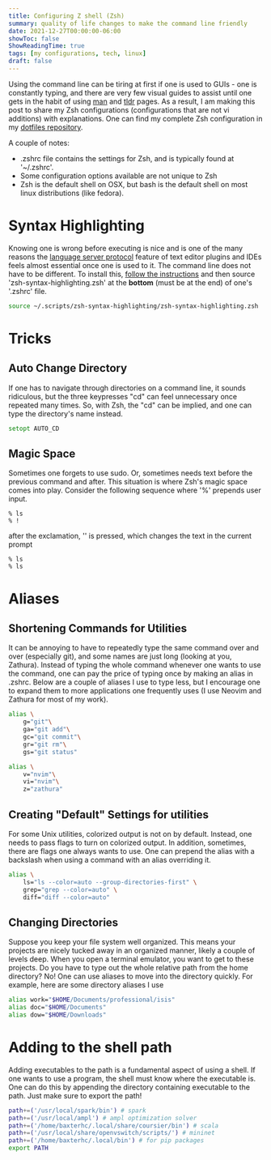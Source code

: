 ```yaml
---
title: Configuring Z shell (Zsh)
summary: quality of life changes to make the command line friendly
date: 2021-12-27T00:00:00-06:00
showToc: false
ShowReadingTime: true
tags: [my configurations, tech, linux]
draft: false
---
```


Using the command line can be tiring at first if one is used to GUIs - one is constantly typing, and there are very few visual guides to assist until one gets in the habit of using [man](https://wiki.archlinux.org/title/Man_page) and [tldr](https://tldr.sh/) pages.
As a result, I am making this post to share my Zsh configurations (configurations that are not vi additions) with explanations. One can find my complete Zsh configuration in my [dotfiles repository](https://github.com/baxterhc/.dotfiles/tree/master/.config/zsh).

A couple of notes:
- .zshrc file contains the settings for Zsh, and is typically found at '~/.zshrc'.
- Some configuration options available are not unique to Zsh
- Zsh is the default shell on OSX, but bash is the default shell on most linux distributions (like fedora).

# Syntax Highlighting

Knowing one is wrong before executing is nice and is one of the many reasons the [language server protocol](https://en.wikipedia.org/wiki/Language_Server_Protocol) feature of text editor plugins and IDEs feels almost essential once one is used to it.
The command line does not have to be different.
To install this, [follow the instructions](https://github.com/zsh-users/zsh-syntax-highlighting/blob/master/INSTALL.md)
and then source 'zsh-syntax-highlighting.zsh' at the **bottom** (must be at the end) of one's '.zshrc' file.

``` zsh
source ~/.scripts/zsh-syntax-highlighting/zsh-syntax-highlighting.zsh
```

# Tricks
## Auto Change Directory
If one has to navigate through directories on a command line, it sounds ridiculous, but the three keypresses "cd<Space>" can feel unnecessary once repeated many times.
So, with Zsh, the "cd<Space>" can be implied, and one can type the directory's name instead.
``` zsh
setopt AUTO_CD
```

## Magic Space
Sometimes one forgets to use sudo.
Or, sometimes needs text before the previous command and after.
This situation is where Zsh's magic space comes into play.
Consider the following sequence where '%' prepends user input.
```
% ls
% !
```
after the exclamation, '<space>' is pressed, which changes the text in the current prompt
```
% ls
% ls
```

# Aliases
## Shortening Commands for Utilities
It can be annoying to have to repeatedly type the same command over and over (especially git), and some names are just long (looking at you, Zathura).
Instead of typing the whole command whenever one wants to use the command, one can pay the price of typing once by making an alias in .zshrc.
Below are a couple of aliases I use to type less, but I encourage one to expand them to more applications one frequently uses (I use Neovim and Zathura for most of my work).
``` zsh
alias \
    g="git"\
    ga="git add"\
    gc="git commit"\
    gr="git rm"\
    gs="git status"

alias \
    v="nvim"\
    vi="nvim"\
    z="zathura"
```

## Creating "Default" Settings for utilities
For some Unix utilities, colorized output is not on by default.
Instead, one needs to pass flags to turn on colorized output.
In addition, sometimes, there are flags one always wants to use.
One can prepend the alias with a backslash when using a command with an alias overriding it.


``` zsh
alias \
	ls="ls --color=auto --group-directories-first" \
	grep="grep --color=auto" \
	diff="diff --color=auto"
```

## Changing Directories
Suppose you keep your file system well organized.
This means your projects are nicely tucked away in an organized manner, likely a couple of levels deep.
When you open a terminal emulator, you want to get to these projects.
Do you have to type out the whole relative path from the home directory?
No!
One can use aliases to move into the directory quickly.
For example, here are some directory aliases I use

``` zsh
alias work="$HOME/Documents/professional/isis"
alias doc="$HOME/Documents"
alias dow="$HOME/Downloads"
```

# Adding to the shell path
Adding executables to the path is a fundamental aspect of using a shell.
If one wants to use a program, the shell must know where the executable is.
One can do this by appending the directory containing executable to the path.
Just make sure to export the path!

``` zsh
path+=('/usr/local/spark/bin') # spark
path+=('/usr/local/ampl') # ampl optimization solver
path+=('/home/baxterhc/.local/share/coursier/bin') # scala
path+=('/usr/local/share/openvswitch/scripts/') # mininet
path+=('/home/baxterhc/.local/bin') # for pip packages
export PATH
```
